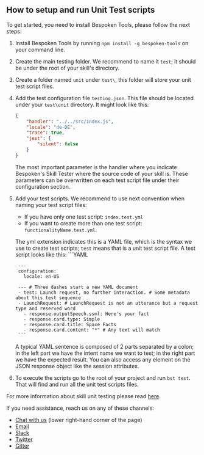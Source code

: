 ## **How to setup and run Unit Test scripts**
To get started, you need to install Bespoken Tools, please follow the next steps:
1. Install Bespoken Tools by running `npm install -g bespoken-tools` on your command line.
2. Create the main testing folder. We recommend to name it `test`; it should be under the root of your skill's directory.
3. Create a folder named `unit` under `test\`, this folder will store your unit test script files.  
4. Add the test configuration file `testing.json`. This file should be located under your `test\unit` directory. It might look like this:
    ```JSON
    {
        "handler": "../../src/index.js",
        "locale": "de-DE",
        "trace": true,
        "jest": {
            "silent": false
        }
    }
    ```
    The most important parameter is the handler where you indicate Bespoken's Skill Tester where the source code of your skill is. These parameters can be overwritten on each test script file under their configuration section.
5. Add your test scripts. We recommend to use next convention when naming your test script files:
     * If you have only one test script: `index.test.yml`
     * If you want to create more than one test script: `functionalityName.test.yml`. 
     
     The yml extension indicates this is a YAML file, which is the syntax we use to create test scripts; `test` means that is a unit test script file. A test script looks like this:
        ```YAML
        
        ---
        configuration:
          locale: en-US
    
        --- # Three dashes start a new YAML document
        - test: Launch request, no further interaction. # Some metadata about this test sequence
        - LaunchRequest: # LaunchRequest is not an utterance but a request type and reserved word
          - response.outputSpeech.ssml: Here's your fact
          - response.card.type: Simple
          - response.card.title: Space Facts
          - response.card.content: "*" # Any text will match
        ```
    A typical YAML sentence is composed of 2 parts separated by a colon; in the left part we have the intent name we want to test; in the right part we have the expected result. You can also access any element on the JSON response object like the session attributes.
6. To execute the scripts go to the root of your project and run `bst test`. That will find and run all the unit test scripts files.

For more information about skill unit testing please read [here](https://read.bespoken.io/unit-testing/getting-started/).

If you need assistance, reach us on any of these channels:
* [Chat with us](https://apps.bespoken.io/dashboard) (lower right-hand corner of the page)
* [Email](mailto:contact@bespoken.io)
* [Slack](http://www.alexaslack.com/)
* [Twitter](https://twitter.com/bespokenio)
* [Gitter](https://gitter.im/bespoken) 